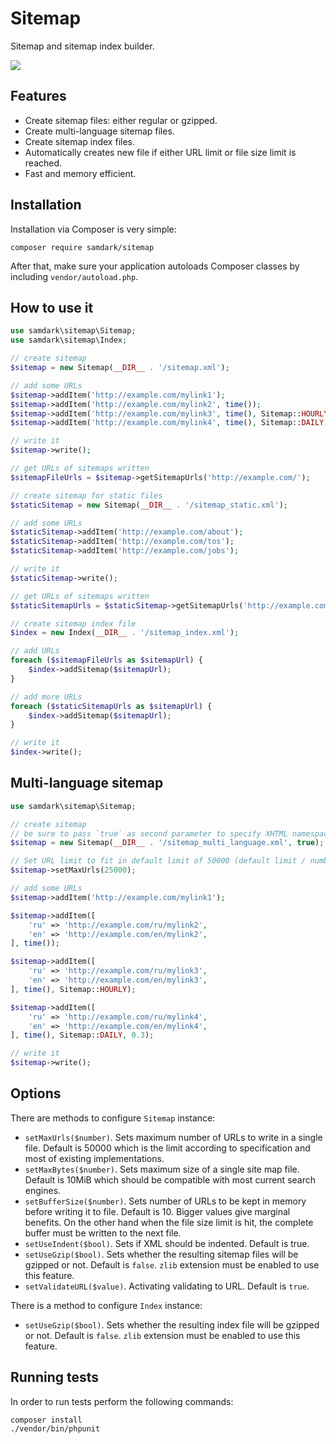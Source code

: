 Sitemap
=======

Sitemap and sitemap index builder.

<img src="https://travis-ci.org/samdark/sitemap.svg" />

Features
--------

- Create sitemap files: either regular or gzipped.
- Create multi-language sitemap files.
- Create sitemap index files.
- Automatically creates new file if either URL limit or file size limit is reached.
- Fast and memory efficient.

Installation
------------

Installation via Composer is very simple:

```
composer require samdark/sitemap
```

After that, make sure your application autoloads Composer classes by including
`vendor/autoload.php`.

How to use it
-------------

```php
use samdark\sitemap\Sitemap;
use samdark\sitemap\Index;

// create sitemap
$sitemap = new Sitemap(__DIR__ . '/sitemap.xml');

// add some URLs
$sitemap->addItem('http://example.com/mylink1');
$sitemap->addItem('http://example.com/mylink2', time());
$sitemap->addItem('http://example.com/mylink3', time(), Sitemap::HOURLY);
$sitemap->addItem('http://example.com/mylink4', time(), Sitemap::DAILY, 0.3);

// write it
$sitemap->write();

// get URLs of sitemaps written
$sitemapFileUrls = $sitemap->getSitemapUrls('http://example.com/');

// create sitemap for static files
$staticSitemap = new Sitemap(__DIR__ . '/sitemap_static.xml');

// add some URLs
$staticSitemap->addItem('http://example.com/about');
$staticSitemap->addItem('http://example.com/tos');
$staticSitemap->addItem('http://example.com/jobs');

// write it
$staticSitemap->write();

// get URLs of sitemaps written
$staticSitemapUrls = $staticSitemap->getSitemapUrls('http://example.com/');

// create sitemap index file
$index = new Index(__DIR__ . '/sitemap_index.xml');

// add URLs
foreach ($sitemapFileUrls as $sitemapUrl) {
    $index->addSitemap($sitemapUrl);
}

// add more URLs
foreach ($staticSitemapUrls as $sitemapUrl) {
    $index->addSitemap($sitemapUrl);
}

// write it
$index->write();
```

Multi-language sitemap
----------------------

```php
use samdark\sitemap\Sitemap;

// create sitemap
// be sure to pass `true` as second parameter to specify XHTML namespace
$sitemap = new Sitemap(__DIR__ . '/sitemap_multi_language.xml', true);

// Set URL limit to fit in default limit of 50000 (default limit / number of languages) 
$sitemap->setMaxUrls(25000);

// add some URLs
$sitemap->addItem('http://example.com/mylink1');

$sitemap->addItem([
    'ru' => 'http://example.com/ru/mylink2',
    'en' => 'http://example.com/en/mylink2',
], time());

$sitemap->addItem([
    'ru' => 'http://example.com/ru/mylink3',
    'en' => 'http://example.com/en/mylink3',
], time(), Sitemap::HOURLY);

$sitemap->addItem([
    'ru' => 'http://example.com/ru/mylink4',
    'en' => 'http://example.com/en/mylink4',
], time(), Sitemap::DAILY, 0.3);

// write it
$sitemap->write();

```

Options
-------

There are methods to configure `Sitemap` instance:
 
- `setMaxUrls($number)`. Sets maximum number of URLs to write in a single file.
  Default is 50000 which is the limit according to specification and most of
  existing implementations.
- `setMaxBytes($number)`. Sets maximum size of a single site map file.
  Default is 10MiB which should be compatible with most current search engines.
- `setBufferSize($number)`. Sets number of URLs to be kept in memory before writing it to file.
  Default is 10. Bigger values give marginal benefits.
  On the other hand when the file size limit is hit, the complete buffer must be written to the next file.
- `setUseIndent($bool)`. Sets if XML should be indented. Default is true.
- `setUseGzip($bool)`. Sets whether the resulting sitemap files will be gzipped or not.
  Default is `false`. `zlib` extension must be enabled to use this feature.
- `setValidateURL($value)`. Activating validating to URL. 
  Default is `true`.

There is a method to configure `Index` instance:

- `setUseGzip($bool)`. Sets whether the resulting index file will be gzipped or not.
  Default is `false`. `zlib` extension must be enabled to use this feature.

Running tests
-------------

In order to run tests perform the following commands:

```
composer install
./vendor/bin/phpunit
```
